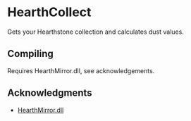 # HearthCollect

Gets your Hearthstone collection and calculates dust values.

## Compiling

Requires HearthMirror.dll, see acknowledgements.

## Acknowledgments

* [HearthMirror.dll](https://github.com/HearthSim/HearthMirror)
